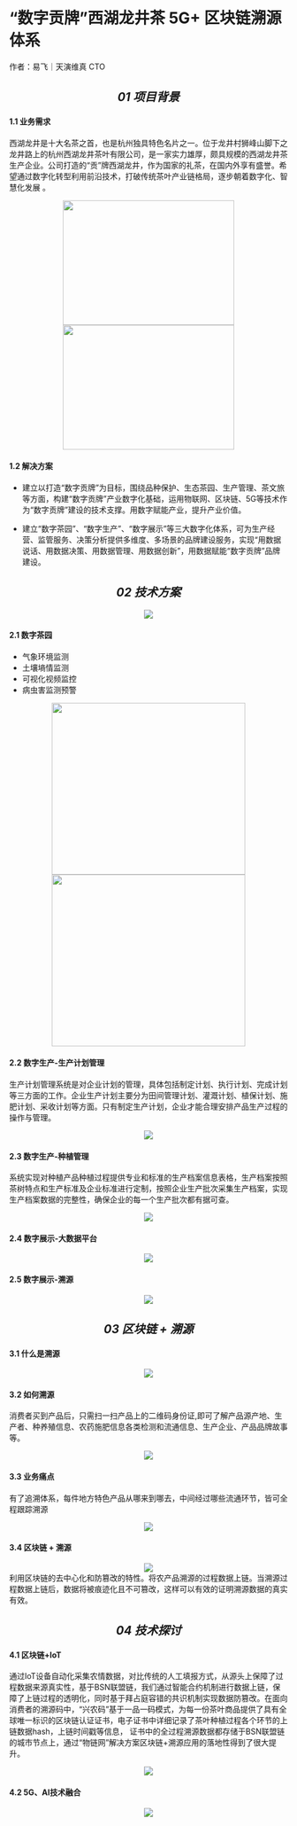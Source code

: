 
# “数字贡牌”西湖龙井茶 5G+ 区块链溯源体系

作者：易飞｜天演维真 CTO

## <center> ***01 项目背景***
#### 1.1 业务需求

西湖龙井是十大名茶之首，也是杭州独具特色名片之一。位于龙井村狮峰山脚下之龙井路上的杭州西湖龙井茶叶有限公司，是一家实力雄厚，颇具规模的西湖龙井茶生产企业。公司打造的“贡”牌西湖龙井，作为国家的礼茶，在国内外享有盛誉。希望通过数字化转型利用前沿技术，打破传统茶叶产业链格局，逐步朝着数字化、智慧化发展 。 

<div align=center>
<img src="../../../images/articles/application_westlake_longjingtea_yifei/IMG_5647.PNG" width="310" height="225" />
<img src="../../../images/articles/application_westlake_longjingtea_yifei/IMG_5648.PNG" width="310" height="225" />
</div>
    
#### 1.2 解决方案
- 建立以打造“数字贡牌”为目标，围绕品种保护、生态茶园、生产管理、茶文旅等方面，构建“数字贡牌”产业数字化基础，运用物联网、区块链、5G等技术作为“数字贡牌”建设的技术支撑。用数字赋能产业，提升产业价值。 

- 建立“数字茶园”、“数字生产”、“数字展示”等三大数字化体系，可为生产经营、监管服务、决策分析提供多维度、多场景的品牌建设服务，实现“用数据说话、用数据决策、用数据管理、用数据创新”，用数据赋能“数字贡牌”品牌建设。

## <center> ***02 技术方案***
<div align=center>
<img src="../../../images/articles/application_westlake_longjingtea_yifei/IMG_5649.PNG"/>
</div>

#### 2.1 数字茶园
- 气象环境监测
- 土壤墒情监测
- 可视化视频监控
- 病虫害监测预警

<div align=center>
<img src="../../../images/articles/application_westlake_longjingtea_yifei/IMG_5650.PNG" width="350" height="310" />
<img src="../../../images/articles/application_westlake_longjingtea_yifei/IMG_5651.PNG" width="350" height="310" />
</div>

#### 2.2 数字生产-生产计划管理
生产计划管理系统是对企业计划的管理，具体包括制定计划、执行计划、完成计划等三方面的工作。企业生产计划主要分为田间管理计划、灌溉计划、植保计划、施肥计划、采收计划等方面。只有制定生产计划，企业才能合理安排产品生产过程的操作与管理。 
<div align=center>
<img src="../../../images/articles/application_westlake_longjingtea_yifei/IMG_5652.PNG"/>
</div>

#### 2.3 数字生产-种植管理
系统实现对种植产品种植过程提供专业和标准的生产档案信息表格，生产档案按照茶树特点和生产标准及企业标准进行定制，按照企业生产批次采集生产档案，实现生产档案数据的完整性，确保企业的每一个生产批次都有据可查。

<div align=center>
<img src="../../../images/articles/application_westlake_longjingtea_yifei/IMG_5653.PNG"/>
</div>

#### 2.4 数字展示-大数据平台
<div align=center>
<img src="../../../images/articles/application_westlake_longjingtea_yifei/IMG_5654.PNG"/>
</div>

#### 2.5 数字展示-溯源
<div align=center>
<img src="../../../images/articles/application_westlake_longjingtea_yifei/IMG_5655.PNG"/>
</div>

## <center> ***03 区块链 + 溯源***
#### 3.1 什么是溯源
<div align=center>
<img src="../../../images/articles/application_westlake_longjingtea_yifei/IMG_5656.PNG"/>
</div>

#### 3.2 如何溯源
消费者买到产品后，只需扫一扫产品上的二维码身份证,即可了解产品源产地、生产者、种养殖信息、农药施肥信息各类检测和流通信息、生产企业、产品品牌故事等。
<div align=center>
<img src="../../../images/articles/application_westlake_longjingtea_yifei/IMG_5657.PNG"/>
</div>

#### 3.3 业务痛点
有了追溯体系，每件地方特色产品从哪来到哪去，中间经过哪些流通环节，皆可全程跟踪溯源
<div align=center>
<img src="../../../images/articles/application_westlake_longjingtea_yifei/IMG_5658.PNG"/>
</div>

#### 3.4 区块链 + 溯源
<div align=center>
<img src="../../../images/articles/application_westlake_longjingtea_yifei/IMG_5659.PNG"/>
</div>
利用区块链的去中心化和防篡改的特性。将农产品溯源的过程数据上链。当溯源过程数据上链后，数据将被痕迹化且不可篡改，这样可以有效的证明溯源数据的真实有效。

## <center> ***04 技术探讨***
#### 4.1 区块链+IoT
通过IoT设备自动化采集农情数据，对比传统的人工填报方式，从源头上保障了过程数据来源真实性，基于BSN联盟链，我们通过智能合约机制进行数据上链，保障了上链过程的透明化，同时基于拜占庭容错的共识机制实现数据防篡改。在面向消费者的溯源码中，“兴农码”基于一品一码模式，为每一份茶叶商品提供了具有全球唯一标识的区块链认证证书，电子证书中详细记录了茶叶种植过程各个环节的上链数据hash，上链时间戳等信息， 证书中的全过程溯源数据都存储于BSN联盟链的城市节点上，通过“物链网”解决方案区块链+溯源应用的落地性得到了很大提升。 
<div align=center>
<img src="../../../images/articles/application_westlake_longjingtea_yifei/IMG_5660.PNG"/>
</div>

#### 4.2 5G、AI技术融合
<div align=center>
<img src="../../../images/articles/application_westlake_longjingtea_yifei/IMG_5661.PNG"/>
</div>

